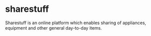# sharestuff
Sharestuff is an online platform which enables sharing of appliances, equipment and other general day-to-day items.
